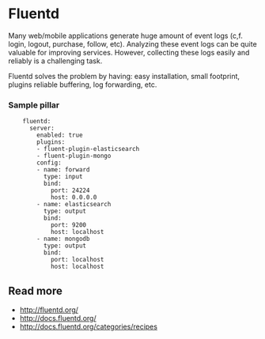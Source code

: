 
# Fluentd

Many web/mobile applications generate huge amount of event logs (c,f. login, logout, purchase, follow, etc). Analyzing these event logs can be quite valuable for improving services. However, collecting these logs easily and reliably is a challenging task.

Fluentd solves the problem by having: easy installation, small footprint, plugins reliable buffering, log forwarding, etc.

### Sample pillar

		fluentd:
		  server:
		    enabled: true
		    plugins:
		    - fluent-plugin-elasticsearch
		    - fluent-plugin-mongo
		    config:
		    - name: forward
		      type: input
		      bind:
		        port: 24224
		        host: 0.0.0.0
		    - name: elasticsearch
		      type: output
		      bind:
		        port: 9200
		        host: localhost
		    - name: mongodb
		      type: output
		      bind:
		      	port: localhost
		      	host: localhost

## Read more

* http://fluentd.org/
* http://docs.fluentd.org/
* http://docs.fluentd.org/categories/recipes